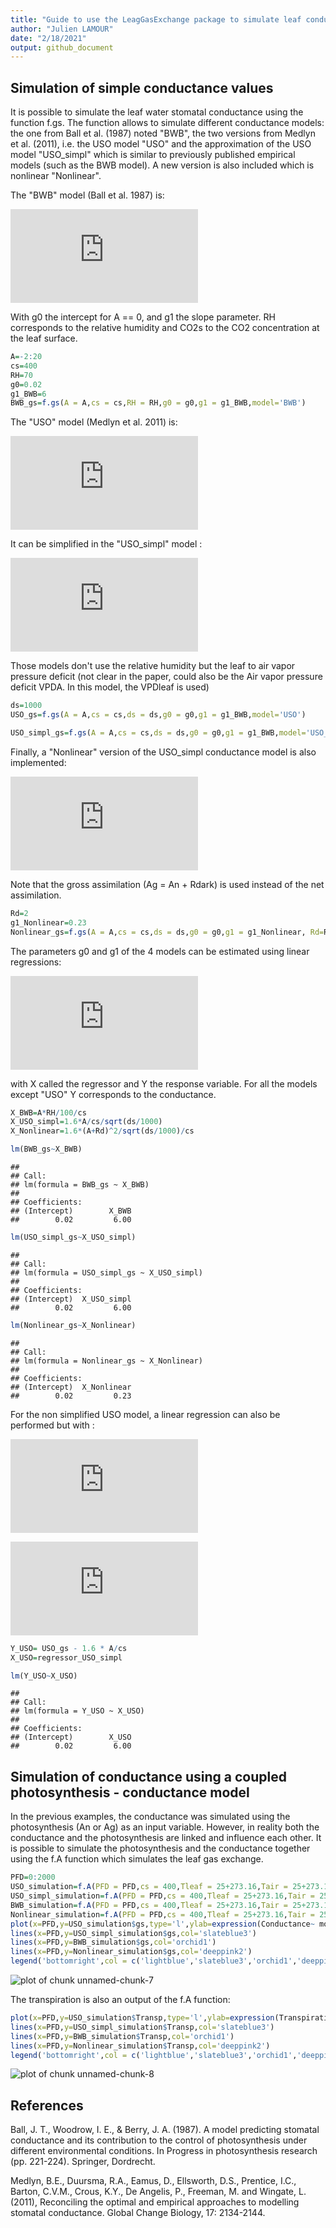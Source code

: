 ```yaml
---
title: "Guide to use the LeagGasExchange package to simulate leaf conductance"
author: "Julien LAMOUR"
date: "2/18/2021"
output: github_document
---
```






## Simulation of simple conductance values

It is possible to simulate the leaf water stomatal conductance using the function f.gs. The function allows to simulate different conductance models: the one from Ball et al. (1987) noted "BWB", the two versions from Medlyn et al. (2011), i.e. the USO model "USO" and the approximation of the USO model "USO_simpl" which is similar to previously published empirical models (such as the BWB model). A new version is also included which is nonlinear "Nonlinear". 

The "BWB" model (Ball et al. 1987) is:

![equation](https://latex.codecogs.com/gif.latex?g_%7Bsw%7D%3Dg_0&plus;g_1*A_n*RH/CO_%7B2s%7D)

With g0 the intercept for A == 0, and g1 the slope parameter. RH corresponds to the relative humidity and CO2s to the CO2 concentration at the leaf surface. 



```r
A=-2:20
cs=400
RH=70
g0=0.02
g1_BWB=6
BWB_gs=f.gs(A = A,cs = cs,RH = RH,g0 = g0,g1 = g1_BWB,model='BWB')
```

The "USO" model (Medlyn et al. 2011) is: 

![equation](https://latex.codecogs.com/gif.latex?g_%7Bsw%7D%3Dg_0&plus;1.6%281&plus;g_1%5Cfrac%7BA_n%7D%7BCO_%7B2s%7D%5Csqrt%7BVPD_%7Bleaf%7D%7D%7D%29)

It can be simplified in the "USO_simpl" model :  

![equation](https://latex.codecogs.com/gif.latex?g_%7Bsw%7D%3Dg_0&plus;1.6g_1%5Cfrac%7BA_n%7D%7BCO_%7B2s%7D%5Csqrt%7BVPD_%7Bleaf%7D%7D%7D)

Those models don't use the relative humidity but the leaf to air vapor pressure deficit (not clear in the paper, could also be the Air vapor pressure deficit VPDA. In this model, the VPDleaf is used)



```r
ds=1000
USO_gs=f.gs(A = A,cs = cs,ds = ds,g0 = g0,g1 = g1_BWB,model='USO')
```


```r
USO_simpl_gs=f.gs(A = A,cs = cs,ds = ds,g0 = g0,g1 = g1_BWB,model='USO_simpl')
```

Finally, a "Nonlinear" version of the USO_simpl conductance model is also implemented: 

![equation](https://latex.codecogs.com/gif.latex?g_%7Bsw%7D%3Dg_0&plus;1.6%281&plus;g_1%5Cfrac%7BA_g%5E2%7D%7BCO_%7B2s%7D%5Csqrt%7BVPD_%7Bleaf%7D%7D%7D%29)

Note that the gross assimilation (Ag = An + Rdark) is used instead of the net assimilation. 



```r
Rd=2
g1_Nonlinear=0.23
Nonlinear_gs=f.gs(A = A,cs = cs,ds = ds,g0 = g0,g1 = g1_Nonlinear, Rd=Rd,model='Nonlinear')
```

The parameters g0 and g1 of the 4 models can be estimated using linear regressions:

![equation](https://latex.codecogs.com/gif.latex?Y%3Dg_0&plus;g_1X)

with X called the regressor and Y the response variable. For all the models except "USO" Y corresponds to the conductance. 



```r
X_BWB=A*RH/100/cs
X_USO_simpl=1.6*A/cs/sqrt(ds/1000)
X_Nonlinear=1.6*(A+Rd)^2/sqrt(ds/1000)/cs

lm(BWB_gs~X_BWB)
```

```
## 
## Call:
## lm(formula = BWB_gs ~ X_BWB)
## 
## Coefficients:
## (Intercept)        X_BWB  
##        0.02         6.00
```

```r
lm(USO_simpl_gs~X_USO_simpl)
```

```
## 
## Call:
## lm(formula = USO_simpl_gs ~ X_USO_simpl)
## 
## Coefficients:
## (Intercept)  X_USO_simpl  
##        0.02         6.00
```

```r
lm(Nonlinear_gs~X_Nonlinear)
```

```
## 
## Call:
## lm(formula = Nonlinear_gs ~ X_Nonlinear)
## 
## Coefficients:
## (Intercept)  X_Nonlinear  
##        0.02         0.23
```


For the non simplified USO model, a linear regression can also be performed but with : 

![equation](https://latex.codecogs.com/gif.latex?Y%3Dg_%7Bsw%7D-%5Cfrac%7B1.6A_n%7D%7BCO_%7B2s%7D%7D)

![equation](https://latex.codecogs.com/gif.latex?X%3D%5Cfrac%7B1.6A_n%7D%7B%5Csqrt%7BVPD_%7Bleaf%7D%7DCO_%7B2s%7D%7D)




```r
Y_USO= USO_gs - 1.6 * A/cs
X_USO=regressor_USO_simpl

lm(Y_USO~X_USO)
```

```
## 
## Call:
## lm(formula = Y_USO ~ X_USO)
## 
## Coefficients:
## (Intercept)        X_USO  
##        0.02         6.00
```

## Simulation of conductance using a coupled photosynthesis - conductance model

In the previous examples, the conductance was simulated using the photosynthesis (An or Ag) as an input variable. However, in reality both the conductance and the photosynthesis are linked and influence each other. It is possible to simulate the photosynthesis and the conductance together using the f.A function which simulates the leaf gas exchange.



```r
PFD=0:2000
USO_simulation=f.A(PFD = PFD,cs = 400,Tleaf = 25+273.16,Tair = 25+273.16,RH = 70,param = f.make.param(g0=0.02,g1=3,model.gs = "USO"))
USO_simpl_simulation=f.A(PFD = PFD,cs = 400,Tleaf = 25+273.16,Tair = 25+273.16,RH = 70,param = f.make.param(g0=0.02,g1=2.67,model.gs = "USO_simpl"))
BWB_simulation=f.A(PFD = PFD,cs = 400,Tleaf = 25+273.16,Tair = 25+273.16,RH = 70,param = f.make.param(g0=0.02,g1=5,model.gs = "BWB"))
Nonlinear_simulation=f.A(PFD = PFD,cs = 400,Tleaf = 25+273.16,Tair = 25+273.16,RH = 70,param = f.make.param(g0=0.02,g1=0.23,model.gs = "Nonlinear",VcmaxRef=55,RdRef=0.015*55,JmaxRef=1.67*55,TpRef = 20,TBM = "CLM4.5"))
plot(x=PFD,y=USO_simulation$gs,type='l',ylab=expression(Conductance~ mol~m^-2~s^-1),col='lightblue')
lines(x=PFD,y=USO_simpl_simulation$gs,col='slateblue3')
lines(x=PFD,y=BWB_simulation$gs,col='orchid1')
lines(x=PFD,y=Nonlinear_simulation$gs,col='deeppink2')
legend('bottomright',col = c('lightblue','slateblue3','orchid1','deeppink2'),lty = c(1,1,1,1),legend=c("USO","USO_simpl","BWB","Nonlinear"))
```

![plot of chunk unnamed-chunk-7](Simulation_of_leaf_conductance_files/unnamed-chunk-7-1.png)

The transpiration is also an output of the f.A function:


```r
plot(x=PFD,y=USO_simulation$Transp,type='l',ylab=expression(Transpiration~ mL~m^-2~s^-1),col='lightblue')
lines(x=PFD,y=USO_simpl_simulation$Transp,col='slateblue3')
lines(x=PFD,y=BWB_simulation$Transp,col='orchid1')
lines(x=PFD,y=Nonlinear_simulation$Transp,col='deeppink2')
legend('bottomright',col = c('lightblue','slateblue3','orchid1','deeppink2'),lty = c(1,1,1,1),legend=c("USO","USO_simpl","BWB","Nonlinear"))
```

![plot of chunk unnamed-chunk-8](Simulation_of_leaf_conductance_files/unnamed-chunk-8-1.png)



## References
Ball, J. T., Woodrow, I. E., & Berry, J. A. (1987). A model predicting stomatal conductance and its contribution to the control of photosynthesis under different environmental conditions. In Progress in photosynthesis research (pp. 221-224). Springer, Dordrecht.

Medlyn, B.E., Duursma, R.A., Eamus, D., Ellsworth, D.S., Prentice, I.C., Barton, C.V.M., Crous, K.Y., De Angelis, P., Freeman, M. and Wingate, L. (2011), Reconciling the optimal and empirical approaches to modelling stomatal conductance. Global Change Biology, 17: 2134-2144. 


